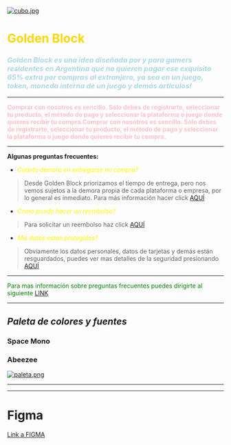 [![cubo.jpg](https://i.postimg.cc/KzJM1x9T/cubo.jpg)](https://postimg.cc/340R65Qr)

# <span style="color:gold;">**Golden Block**</span>


### <span style="color:lightblue;">*Golden Block es una idea diseñada por y para gamers residentes en Argentina que no quieren pagar ese exquisito 65% extra por compras al extranjero, ya sea en un juego, token, moneda interna de un juego y demás artículos!*


------------



<span style="color:pink;">**Comprar con nosotros es sencillo. Sólo debes de registrarte, seleccionar tu producto, el método de pago y seleccionar la plataforma o juego donde quieres recibir tu compra.Comprar con nosotros es sencillo. Sólo debes de registrarte, seleccionar tu producto, el método de pago y seleccionar la plataforma o juego donde quieres recibir tu compra.**


------------



**Algunas preguntas frecuentes:**

- <span style="color:yellow;">*Cuánto demora en entregarse mi compra?* 
> Desde Golden Block priorizamos el tiempo de entrega, pero nos vemos sujetos a la demora propia de cada plataforma o empresa, por lo general es inmediato. Para más información hacer click [AQUÍ](https://i.postimg.cc/mkyx7Zzb/gandalf.jpg "AQUÍ")

- <span style="color:yellow;">*Como puedo hacer un reembolso?* 
> Para solicitar un reembolso haz click [AQUÍ](https://i.postimg.cc/pdRFBq6R/telacreistewe.jpg "AQUÍ")

- <span style="color:yellow;">*Mis datos estan protegidos?* 
> Obviamente los datos personales, datos de tarjetas y demás están resguardados, puedes ver mas detalles de la seguridad presionando [AQUÍ](https://i.postimg.cc/V6bbRv8P/paladin-de-carton.jpg "AQUÍ")

------------

<span style="color:green;">Para mas información sobre preguntas frecuentes puedes dirigirte al siguiente [LINK](https://www.youtube.com/watch?v=OkxLDNrxX4I&ab_channel=LOMASBIZARRO "LINK")


------------


## *Paleta de colores y fuentes*


### Space Mono
### Abeezee




[![paleta.png](https://i.postimg.cc/vBFRs3MR/paleta.png)](https://postimg.cc/VSRZ99d4)


------------
------------

# Figma

[Link a FIGMA](https://www.figma.com/file/48972nk1QrqR9wX1JZiCSh/goldenProyect "Link a FIGMA")

